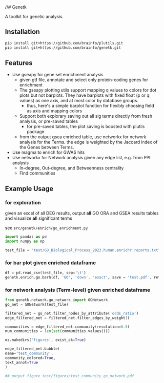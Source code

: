 //# Genetk

A toolkit for genetic analysis.

## Installation

```bash
pip install git+https://github.com/brainfo/plutils.git
pip install git+https://github.com/brainfo/genetk.git
```

## Features

- Use gseapy for gene set enrichment analysis
  - given gtf file, annotate and select only protein-coding genes for enrichment
  - The gseapy plotting utils support mapping q values to colors for dot plots but not barplots. They have barplots with fixed float (p or q values) as one axis, and at most color by database groups.
    - thus, here's a simple barplot function for flexibly choosing field as axis and mapping colors
  - Support both explorary saving out all sig terms directly from fresh analysis, or pre-saved tables
    - for pre-saved tables, the plot saving is boosted with plutils package
  - from the output gsea enriched table, use networkx for network analysis for the Terms. the edge is weighted by the Jaccard index of the Genes between Terms.
- Use magma to enrich for GWAS hits
- Use networkx for Network analysis given any edge list, e.g. from PPI analysis
  - In-degree, Out-degree, and Betweenness centrality
  - Find communities

## Example Usage

### for exploration

given an excel of all DEG results, output **all** GO ORA and GSEA results tables and visualize **all** significant terms

see `src/genetk/enrich/go_enrichment.py`

```python
import pandas as pd
import numpy as np

test_file = "test/GO_Biological_Process_2023.human.enrichr.reports.txt" 
```

### for bar plot given enriched dataframe

```python
df = pd.read_csv(test_file, sep='\t')
genetk.enrich.go.barh(df, 'GO', 'down', 'exact', save = 'test.pdf', return_ax=False)
```


### for network analysis (Term-level) given enriched dataframe
 
```python
from genetk.network.go_network import GONetwork
go_net = GONetwork(test_file)

filtered_net = go_net.filter_nodes_by_attribute('odds_ratio')
edge_filtered_net = filtered_net.filter_edges_by_weight()

communities = edge_filtered_net.community(resolution=0.5)
num_communities = len(set(communities.values()))

os.makedirs('figures', exist_ok=True)

edge_filtered_net.bubble(
name='test_community',
community_colored=True,
text_annot=True
)

## output figure test/figures/test_community_go_network.pdf
```

